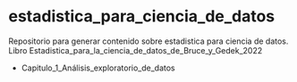 # estadistica_para_ciencia_de_datos
Repositorio para generar contenido sobre estadistica para ciencia de datos.
 Libro Estadistica_para_la_ciencia_de_datos_de_Bruce_y_Gedek_2022
 * Capitulo_1_Análisis_exploratorio_de_datos
 
